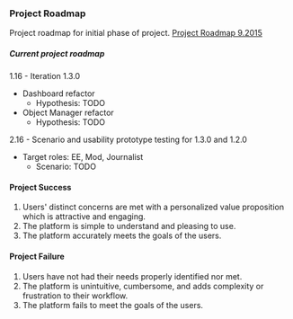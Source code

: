### Project Roadmap
Project roadmap for initial phase of project.
[Project Roadmap 9.2015](img/process/1.0.0/design-roadmap-phase-1-small.png)

##### Current project roadmap
1.16 - Iteration 1.3.0

  - Dashboard refactor
    * Hypothesis: TODO
  - Object Manager refactor
    * Hypothesis: TODO

2.16 - Scenario and usability prototype testing for 1.3.0 and 1.2.0

  - Target roles: EE, Mod, Journalist
    * Scenario: TODO


#### Project Success

1. Users' distinct concerns are met with a personalized value proposition which is attractive and engaging.
2. The platform is simple to understand and pleasing to use.
3. The platform accurately meets the goals of the users.


#### Project Failure

1. Users have not had their needs properly identified nor met.
2. The platform is unintuitive, cumbersome, and adds complexity or frustration to their workflow.
3. The platform fails to meet the goals of the users.
